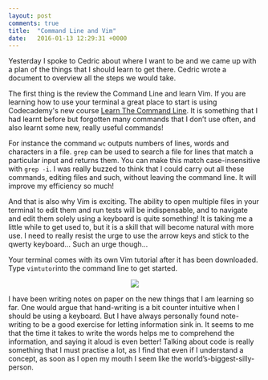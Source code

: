 ```yaml
---
layout: post
comments: true
title:  "Command Line and Vim"
date:   2016-01-13 12:29:31 +0000
---
```


Yesterday I spoke to Cedric about where I want to be and we came up with a plan of the things that I should learn to get there. Cedric wrote a document to overview all the steps we would take.

The first thing is the review the Command Line and learn Vim.
If you are learning how to use your terminal a great place to start is using Codecademy's new course [Learn The Command Line][codecademy-command-line]. It is something that I had learnt before but forgotten many commands that I don’t use often, and also learnt some new, really useful commands! 

For instance the command `wc` outputs numbers of lines, words and characters in a file. `grep` can be used to search a file for lines that match a particular input and returns them. You can make this match case-insensitive with `grep -i`. I was really buzzed to think that I could carry out all these commands, editing files and such, without leaving the command line. It will improve my efficiency so much! 

And that is also why Vim is exciting. The ability to open multiple files in your terminal to edit them and run tests will be indispensable, and to navigate and edit them solely using a keyboard is quite something! It is taking me a little while to get used to, but it is a skill that will become natural with more use. I need to really resist the urge to use the arrow keys and stick to the qwerty keyboard… Such an urge though…

Your terminal comes with its own Vim tutorial after it has been downloaded. Type `vimtutor`into the command line to get started.

<p align="center">
<img src="../../../../../../../assets/vimtutor-screen.jpg">
</p>

I have been writing notes on paper on the new things that I am learning so far. One would argue that hand-writing is a bit counter intuitive when I should be using a keyboard. But I have always personally found note-writing to be a good exercise for letting information sink in. It seems to me that the time it takes to write the words helps me to comprehend the information, and saying it aloud is even better! Talking about code is really something that I must practise a lot, as I find that even if I understand a concept, as soon as I open my mouth I seem like the world’s-biggest-silly-person.

[codecademy-command-line]: https://www.codecademy.com/learn/learn-the-command-line
